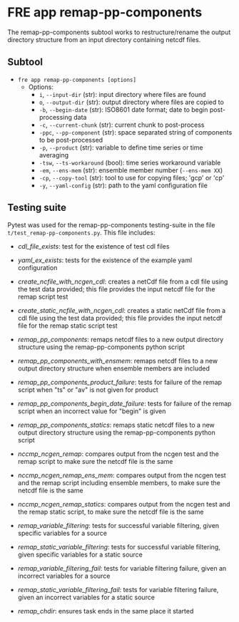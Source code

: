 # FRE app remap-pp-components
The remap-pp-components subtool works to restructure/rename the output directory structure from an input directory containing netcdf files.

## Subtool
- `fre app remap-pp-components [options]`
   - Options:
      - `i`, `--input-dir` (str): input directory where files are found
      - `o`, `--output-dir` (str): output directory where files are copied to
      - `-b`, `--begin-date` (str): ISO8601 date format; date to begin post-processing data
      - `-c`, `--current-chunk` (str): current chunk to post-process
      - `-ppc`, `--pp-component` (str): space separated string of components to be post-processed
      - `-p`, `--product` (str): variable to define time series or time averaging
      - `-tsw`, `--ts-workaround` (bool): time series workaround variable
      - `-em`, `--ens-mem` (str): ensemble member number (`--ens-mem XX`)
      - `-cp`, `--copy-tool` (str): tool to use for copying files; 'gcp' or 'cp'
      - `-y`, `--yaml-config` (str): path to the yaml configuration file

## Testing suite
Pytest was used for the remap-pp-components testing-suite in the file `t/test_remap-pp-components.py`. This file includes:

- *cdl_file_exists*: test for the existence of test cdl files

- *yaml_ex_exists*: tests for the existence of the example yaml configuration

- *create_ncfile_with_ncgen_cdl*: creates a netCdf file from a cdl file using the test data provided; this file provides the input netcdf file for the remap script test

- *create_static_ncfile_with_ncgen_cdl*: creates a static netCdf file from a cdl file using the test data provided; this file provides the input netcdf file for the remap static script test

- *remap_pp_components*: remaps netcdf files to a new output directory structure using the remap-pp-components python script

- *remap_pp_components_with_ensmem*: remaps netcdf files to a new output directory structure when ensemble members are included

- *remap_pp_components_product_failure*: tests for failure of the remap script when "ts" or "av" is not given for product

- *remap_pp_components_begin_date_failure*: tests for failure of the remap script when an incorrect value for "begin" is given

- *remap_pp_components_statics*: remaps static netcdf files to a new output directory structure using the remap-pp-components python script

- *nccmp_ncgen_remap*: compares output from the ncgen test and the remap script to make sure the netcdf file is the same

- *nccmp_ncgen_remap_ens_mem*: compares output from the ncgen test and the remap script including ensemble members, to make sure the netcdf file is the same

- *nccmp_ncgen_remap_statics*: compares output from the ncgen test and the remap static script, to make sure the netcdf file is the same

- *remap_variable_filtering*: tests for successful variable filtering, given specific variables for a source

- *remap_static_variable_filtering*: tests for successful variable filtering, given specific variables for a static source

- *remap_variable_filtering_fail*: tests for variable filtering failure, given an incorrect variables for a source

- *remap_static_variable_filtering_fail*: tests for variable filtering failure, given an incorrect variables for a static source 

- *remap_chdir*: ensures task ends in the same place it started
